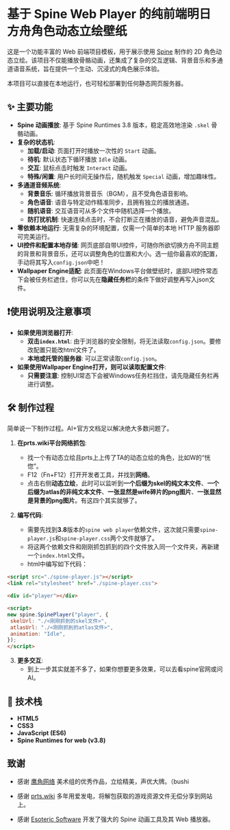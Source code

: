 # 基于 Spine Web Player 的纯前端明日方舟角色动态立绘壁纸

这是一个功能丰富的 Web 前端项目模板，用于展示使用 [Spine](http://zh.esotericsoftware.com/) 制作的 2D 角色动态立绘。该项目不仅能播放骨骼动画，还集成了复杂的交互逻辑、背景音乐和多通道语音系统，旨在提供一个生动、沉浸式的角色展示体验。

本项目可以直接在本地运行，也可轻松部署到任何静态网页服务器。

## ✨ 主要功能

*   **Spine 动画播放**: 基于 Spine Runtimes 3.8 版本，稳定高效地渲染 `.skel` 骨骼动画。
*   **复杂的状态机**:
    *   **加载/启动**: 页面打开时播放一次性的 `Start` 动画。
    *   **待机**: 默认状态下循环播放 `Idle` 动画。
    *   **交互**: 鼠标点击时触发 `Interact` 动画。
    *   **特殊/闲置**: 用户长时间无操作后，随机触发 `Special` 动画，增加趣味性。
*   **多通道音频系统**:
    *   **背景音乐**: 循环播放背景音乐（BGM），且不受角色语音影响。
    *   **角色语音**: 语音与特定动作精准同步，且拥有独立的播放通道。
    *   **随机语音**: 交互语音可从多个文件中随机选择一个播放。
    *   **防打扰机制**: 快速连续点击时，不会打断正在播放的语音，避免声音混乱。
*   **零依赖本地运行**: 无需复杂的环境配置，仅需一个简单的本地 HTTP 服务器即可完美运行。
*   **UI控件和配置本地存储**: 网页底部自带UI控件，可随你所欲切换方舟不同主题的背景和背景音乐，还可以调整角色的位置和大小。选一组你最喜欢的配置，手动将其写入`config.json`中吧！
*   **Wallpaper Engine适配**: 此页面在Windows平台做壁纸时，底部UI控件常态下会被任务栏遮住，你可以先在**隐藏任务栏**的条件下做好调整再写入json文件。

## ❗使用说明及注意事项

*   **如果使用浏览器打开**:
    *   **双击`index.html`**: 由于浏览器的安全限制，将无法读取`config.json`。要修改配置只能改html文件了。
    *   **本地或托管的服务器**: 可以正常读取`config.json`。
*   **如果使用Wallpaper Engine打开，则可以读取配置文件**:
    *   **只需要注意**: 控制UI常态下会被Windows任务栏挡住，请先隐藏任务栏再进行调整。

## 🛠️ 制作过程

简单说一下制作过程。AI+官方文档足以解决绝大多数问题了。

1.  **在prts.wiki平台网络抓包**:
    - 找一个有动态立绘且prts上上传了TA的动态立绘的角色，比如W的“恍惚”。
    - F12（Fn+F12）打开开发者工具，并找到**网络**。
    - 点击右侧**动态立绘**，此时可以监听到**一个后缀为skel的纯文本文件**、**一个后缀为atlas的非纯文本文件**、**一张显然是wife碎片的png图片**、**一张显然是背景的png图片**。有这四个其实就够了。

2.  **编写代码**:
    - 需要先找到**3.8**版本的`spine web player`依赖文件，这次就只需要`spine-player.js`和`spine-player.css`两个文件就够了。
    - 将这两个依赖文件和刚刚抓包抓到的四个文件放入同一个文件夹，再新建一个`index.html`文件。
    - html中编写如下代码：
```html
<script src="./spine-player.js"></script>
<link rel="stylesheet" href="./spine-player.css">

<div id="player"></div>

<script>
new spine.SpinePlayer("player", {
 skelUrl: "./<刚刚抓到的skel文件>",
 atlasUrl: "./<刚刚抓到的atlas文件>",
 animation: "Idle",
});
</script>
```
3.  **更多交互**:
    - 到上一步其实就差不多了，如果你想要更多效果，可以去看spine官网或问AI。


## 🔧 技术栈

*   **HTML5**
*   **CSS3**
*   **JavaScript (ES6)**
*   **Spine Runtimes for web (v3.8)**

## 致谢

*   感谢 [鹰角网络](https://ak.hypergryph.com/) 美术组的优秀作品，立绘精美，声优大牌。（bushi
*   感谢 [prts.wiki](https://prts.wiki/) 多年用爱发电，将解包获取的游戏资源文件无偿分享到网站上。

*   感谢 [Esoteric Software](https://esotericsoftware.com/) 开发了强大的 Spine 动画工具及其 Web 播放器。